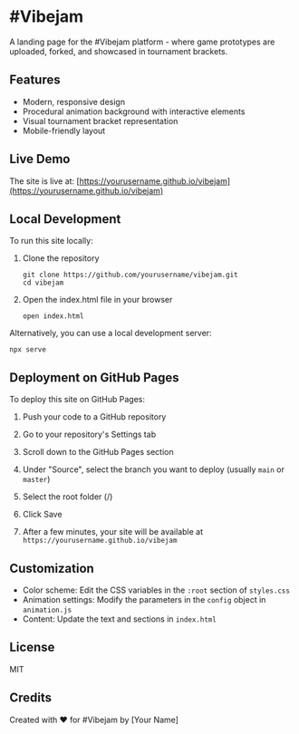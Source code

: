 # #Vibejam

A landing page for the #Vibejam platform - where game prototypes are uploaded, forked, and showcased in tournament brackets.

## Features

- Modern, responsive design
- Procedural animation background with interactive elements
- Visual tournament bracket representation
- Mobile-friendly layout

## Live Demo

The site is live at: [https://yourusername.github.io/vibejam](https://yourusername.github.io/vibejam)

## Local Development

To run this site locally:

1. Clone the repository
   ```
   git clone https://github.com/yourusername/vibejam.git
   cd vibejam
   ```

2. Open the index.html file in your browser
   ```
   open index.html
   ```

Alternatively, you can use a local development server:

```
npx serve
```

## Deployment on GitHub Pages

To deploy this site on GitHub Pages:

1. Push your code to a GitHub repository

2. Go to your repository's Settings tab

3. Scroll down to the GitHub Pages section

4. Under "Source", select the branch you want to deploy (usually `main` or `master`)

5. Select the root folder (/)

6. Click Save

7. After a few minutes, your site will be available at `https://yourusername.github.io/vibejam`

## Customization

- Color scheme: Edit the CSS variables in the `:root` section of `styles.css`
- Animation settings: Modify the parameters in the `config` object in `animation.js`
- Content: Update the text and sections in `index.html`

## License

MIT

## Credits

Created with ❤️ for #Vibejam by [Your Name] 